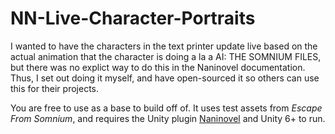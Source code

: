 # NN-Live-Character-Portraits
I wanted to have the characters in the text printer update live based on the actual animation that the character is doing a la a AI: THE SOMNIUM FILES, but there was no explict way to do this in the Naninovel documentation. Thus, I set out doing it myself, and have open-sourced it so others can use this for their projects.


You are free to use as a base to build off of. It uses test assets from *Escape From Somnium*, and requires the Unity plugin [Naninovel](https://naninovel.com/) and Unity 6+ to run.


